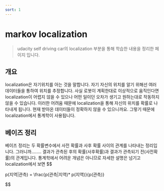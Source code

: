 ```yaml
---
sort: 1
---
```



# markov localization

> udacity self driving car의 localization 부분을 통해 학습한 내용을 정리한 페이지 입니다.

## 개요
localization은 자기위치를 아는 것을 말합니다. 자기 자신의 위치를 알기 위해선 여러 데이터들을 통하여 위치를 추정합니다. 
사실 로봇이 계획한대로 이상적으로 움직인다면 localization이 어렵지 않을 수 있으나 어떤 일이던 오차가 생기고 원하는대로 작동하지 않을 수 있습니다. 
이러한 어려움 때문에 localization을 통해 자신의 위치를 확률로 나타내게 됩니다. 현재 받아온 데이터들이 정확하지 않을 수 있으니까요. 그렇기 때문에 localization에서 통계학이 사용됩니다.

## 베이즈 정리 
베이즈 정리는 두 확률변수에서 사전 확률과 사후 확률 사이의 관계를 나타내는 정리입니다. 그러니까........ 결과가 관측된 후의 확률(사후확률)과 결과가 관측되기 전(사전확률)의 관계입니다. 
통계학에서 어려운 개념은 아니므로 자세한 설명은 넘기고 localization에서 보면
$$ 

 p(지역|관측) = \frac{p(관측|지역)* p(지역)}{p(관측)}

$$
